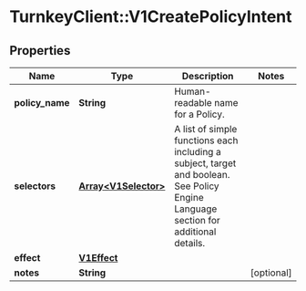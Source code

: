 # TurnkeyClient::V1CreatePolicyIntent

## Properties
Name | Type | Description | Notes
------------ | ------------- | ------------- | -------------
**policy_name** | **String** | Human-readable name for a Policy. | 
**selectors** | [**Array&lt;V1Selector&gt;**](V1Selector.md) | A list of simple functions each including a subject, target and boolean. See Policy Engine Language section for additional details. | 
**effect** | [**V1Effect**](V1Effect.md) |  | 
**notes** | **String** |  | [optional] 


